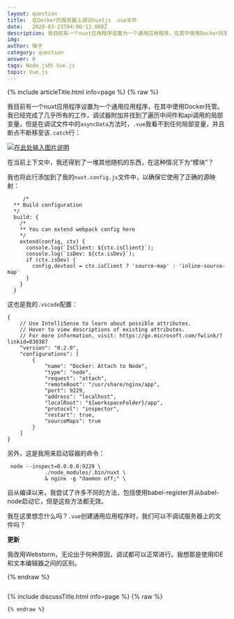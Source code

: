 ```yaml
---
layout: question
title:  在Docker的服务器上调试nuxtjs .vue文件
date:   2020-03-23T04:06:12.000Z
description: 我目前有一个nuxt应用程序设置为一个通用应用程序，在其中使用Docker托管。我已经完成了几乎所有的工作，调试器附加并找到了遍历中间件和api调用的局部...
img: 
author: 猴子
category: question
answer: 0
tags: Node.js的 Vue.js
topic: Vue.js
---
```

<div class="article-root">
  <div class="article">
    {% include articleTitle.html info=page %}
    {% raw %}
    <div class="article-content"><p><font style="vertical-align: inherit;"><font style="vertical-align: inherit;">我目前有一个nuxt应用程序设置为一个通用应用程序，在其中使用Docker托管。</font><font style="vertical-align: inherit;">我已经完成了几乎所有的工作，调试器附加并找到了遍历中间件和api调用的局部变量，但是在调试</font><font style="vertical-align: inherit;">文件中</font><font style="vertical-align: inherit;">的</font></font><code>asyncData</code><font style="vertical-align: inherit;"><font style="vertical-align: inherit;">方法时，</font></font><code>.vue</code><font style="vertical-align: inherit;"><font style="vertical-align: inherit;">我看不到任何局部变量，并且断点不断移至该</font></font><code>.catch</code><font style="vertical-align: inherit;"><font style="vertical-align: inherit;">行：</font></font></p>

<p><a href="https://www.samyoc.com//uploads/users/24180/images/thumbnails/1584936245625.png" data-src="https://www.samyoc.com//uploads/users/24180/images/1584936245625.png" rel="nofollow noreferrer"><img src="https://i.stack.imgur.com/vCoi9.png" alt="在此处输入图片说明"></a></p>

<p><font style="vertical-align: inherit;"><font style="vertical-align: inherit;">在当前上下文中，我还得到了一堆其他随机的东西，在这种情况下为“模块”？ </font></font></p>

<p><font style="vertical-align: inherit;"><font style="vertical-align: inherit;">我也将此行添加到了我的</font></font><code>nuxt.config.js</code><font style="vertical-align: inherit;"><font style="vertical-align: inherit;">文件中，以确保它使用了正确的源映射：</font></font></p>

<pre><code>     /*<font></font>
  ** Build configuration<font></font>
  */<font></font>
  build: {<font></font>
    /*<font></font>
    ** You can extend webpack config here<font></font>
    */<font></font>
    extend(config, ctx) {<font></font>
      console.log(`IsClient: ${ctx.isClient}`);<font></font>
      console.log(`isDev: ${ctx.isDev}`);<font></font>
      if (ctx.isDev) { <font></font>
        config.devtool = ctx.isClient ? 'source-map' : 'inline-source-map'<font></font>
      }<font></font>
    }<font></font>
  }<font></font>
</code></pre>

<p><font style="vertical-align: inherit;"><font style="vertical-align: inherit;">这也是我的</font></font><code>.vscode</code><font style="vertical-align: inherit;"><font style="vertical-align: inherit;">配置：</font></font></p>

<pre><code>{<font></font>
    // Use IntelliSense to learn about possible attributes.<font></font>
    // Hover to view descriptions of existing attributes.<font></font>
    // For more information, visit: https://go.microsoft.com/fwlink/?linkid=830387<font></font>
    "version": "0.2.0",<font></font>
    "configurations": [<font></font>
        {<font></font>
            "name": "Docker: Attach to Node",<font></font>
            "type": "node",<font></font>
            "request": "attach",<font></font>
            "remoteRoot": "/usr/share/nginx/app",<font></font>
            "port": 9229,<font></font>
            "address": "localhost",<font></font>
            "localRoot": "${workspaceFolder}/app",<font></font>
            "protocol": "inspector",<font></font>
            "restart": true,<font></font>
            "sourceMaps": true<font></font>
        }<font></font>
    ]<font></font>
}<font></font>
</code></pre>

<p><font style="vertical-align: inherit;"><font style="vertical-align: inherit;">另外，这是我用来启动容器的命令：</font></font></p>

<pre><code> node --inspect=0.0.0.0:9229 \<font></font>
            ./node_modules/.bin/nuxt \<font></font>
            &amp; nginx -g "daemon off;" \<font></font>
</code></pre>

<p><font style="vertical-align: inherit;"><font style="vertical-align: inherit;">自从编译以来，我尝试了许多不同的方法，包括使用babel-register并从babel-node启动它，但是这些方法都无效。 </font></font></p>

<p><font style="vertical-align: inherit;"><font style="vertical-align: inherit;">我在这里想念什么吗？</font></font><code>.vue</code><font style="vertical-align: inherit;"><font style="vertical-align: inherit;">创建通用应用程序时，</font><font style="vertical-align: inherit;">我们可以不调试</font><font style="vertical-align: inherit;">服务器上的文件吗？</font></font></p>

<p><strong><font style="vertical-align: inherit;"><font style="vertical-align: inherit;">更新</font></font></strong></p>

<p><font style="vertical-align: inherit;"><font style="vertical-align: inherit;">我改用Webstorm，无论出于何种原因，调试都可以正常进行。</font><font style="vertical-align: inherit;">我想那是使用IDE和文本编辑器之间的区别。</font></font></p></div>
    {% endraw %}
  </div>
  <p style="height: 0;width:0;overflow: hidden;"> 第2791篇《在Docker的服务器上调试nuxtjs .vue文件》来自Winter(https://github.com/aiyld/aiyld.github.io)的站点</p>
  <div class="discuss-wrapper">
    {% include discussTitle.html info=page %}
    {% raw %}
    
    {% endraw %}
  </div>
<div>
